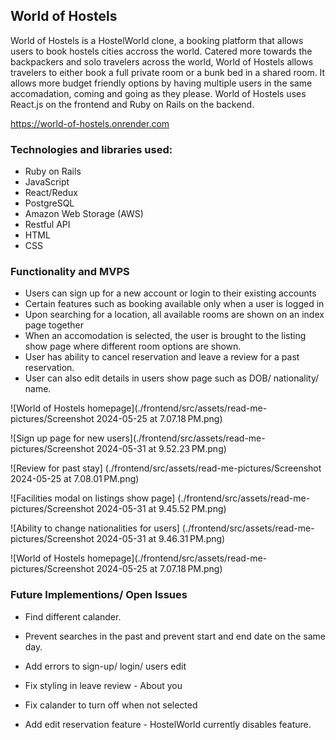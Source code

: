 ## World of Hostels

World of Hostels is a HostelWorld clone, a booking platform that allows users to book hostels cities accross the world. Catered more towards the backpackers and solo travelers across the world, World of Hostels allows travelers to either book a full private room or a bunk bed in a shared room. It allows more budget friendly options by having multiple users in the same accomadation, coming and going as they please. World of Hostels uses React.js on the frontend and Ruby on Rails on the backend.

https://world-of-hostels.onrender.com

### Technologies and libraries used:

- Ruby on Rails
- JavaScript
- React/Redux
- PostgreSQL
- Amazon Web Storage (AWS)
- Restful API
- HTML
- CSS


### Functionality and MVPS
- Users can sign up for a new account or login to their existing accounts
- Certain features such as booking available only when a user is logged in
- Upon searching for a location, all available rooms are shown on an index page together
- When an accomodation is selected, the user is brought to the listing show page where different room options are shown.
- User has ability to cancel reservation and leave a review for a past reservation.
- User can also edit details in users show page such as DOB/ nationality/ name.

![World of Hostels homepage](./frontend/src/assets/read-me-pictures/Screenshot 2024-05-25 at 7.07.18 PM.png)

![Sign up page for new users](./frontend/src/assets/read-me-pictures/Screenshot 2024-05-31 at 9.52.23 PM.png)

![Review for past stay] (./frontend/src/assets/read-me-pictures/Screenshot 2024-05-25 at 7.08.01 PM.png)

![Facilities modal on listings show page] (./frontend/src/assets/read-me-pictures/Screenshot 2024-05-31 at 9.45.52 PM.png)

![Ability to change nationalities for users] (./frontend/src/assets/read-me-pictures/Screenshot 2024-05-31 at 9.46.31 PM.png)

![World of Hostels homepage](./frontend/src/assets/read-me-pictures/Screenshot 2024-05-25 at 7.07.18 PM.png)


### Future Implementions/ Open Issues
- Find different calander.
- Prevent searches in the past and prevent start and end date on the same day.
- Add errors to sign-up/ login/ users edit
- Fix styling in leave review - About you
- Fix calander to turn off when not selected

- Add edit reservation feature - HostelWorld currently disables feature.
